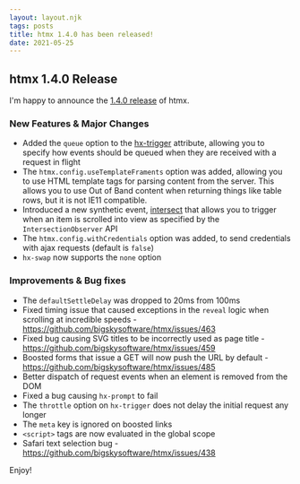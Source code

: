 ```yaml
---
layout: layout.njk
tags: posts
title: htmx 1.4.0 has been released!
date: 2021-05-25
---
```


## htmx 1.4.0 Release

I'm happy to announce the [1.4.0 release](https://unpkg.com/browse/htmx.org@1.4.0/) of htmx.

### New Features & Major Changes

* Added the `queue` option to the [hx-trigger](/attributes/hx-trigger) attribute, allowing you to specify how events
  should be queued when they are received with a request in flight
* The `htmx.config.useTemplateFraments` option was added, allowing you to use HTML template tags for parsing content
  from the server.  This allows you to use Out of Band content when returning things like table rows, but it is not
  IE11 compatible.
* Introduced a new synthetic event, [intersect](/docs#pecial-events) that allows you to trigger when an item is scrolled into view
  as specified by the `IntersectionObserver` API
* The `htmx.config.withCredentials` option was added, to send credentials with ajax requests (default is `false`)
* `hx-swap` now supports the `none` option

### Improvements & Bug fixes

* The `defaultSettleDelay` was dropped to 20ms from 100ms
* Fixed timing issue that caused exceptions in the `reveal` logic when scrolling at incredible speeds - <https://github.com/bigskysoftware/htmx/issues/463>
* Fixed bug causing SVG titles to be incorrectly used as page title - <https://github.com/bigskysoftware/htmx/issues/459>
* Boosted forms that issue a GET will now push the URL by default - <https://github.com/bigskysoftware/htmx/issues/485>
* Better dispatch of request events when an element is removed from the DOM
* Fixed a bug causing `hx-prompt` to fail
* The `throttle` option on `hx-trigger` does not delay the initial request any longer
* The `meta` key is ignored on boosted links
* `<script>` tags are now evaluated in the global scope
* Safari text selection bug - <https://github.com/bigskysoftware/htmx/issues/438>


Enjoy!
